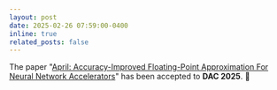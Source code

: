 ```yaml
---
layout: post
date: 2025-02-26 07:59:00-0400
inline: true
related_posts: false
---
```


The paper "[April: Accuracy-Improved Floating-Point Approximation For Neural Network Accelerators](https://soldierchen.github.io/publications/)" has been accepted to **DAC 2025**. :clap: